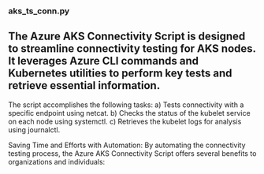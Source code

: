 ### aks_ts_conn.py

## The Azure AKS Connectivity Script is designed to streamline connectivity testing for AKS nodes. It leverages Azure CLI commands and Kubernetes utilities to perform key tests and retrieve essential information.

The script accomplishes the following tasks:
a) Tests connectivity with a specific endpoint using netcat.
b) Checks the status of the kubelet service on each node using systemctl.
c) Retrieves the kubelet logs for analysis using journalctl.

Saving Time and Efforts with Automation:
By automating the connectivity testing process, the Azure AKS Connectivity Script offers several benefits to organizations and individuals:
